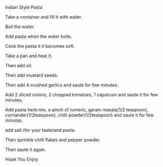 Indian Style Pasta

Take a container and fill it with water.

Boil the water.

Add pasta when the water boils.

Cook the pasta it it becomes soft.

Take a pan and heat it.

Then add oil.

Then add mustard seeds.

Then add 4 crushed garlics and saute for few minutes.

Add 2 sliced onions, 2 chopped tomatoes, 1 capsicum and saute it for few minutes.

Add pasta herb mix, a pinch of tumeric, garam masala(1/2 teaspoon), corriander(1/2teaspoon), chilli powder(1/2teaspoon) and saute it for few minutes.

add salt (for your taste)and pasta.

Then sprinkle chilli flakes and pepper powder.

Then saute it again.

Hope You Enjoy